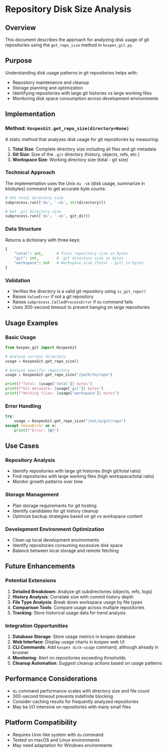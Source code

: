 # Repository Disk Size Analysis

## Overview

This document describes the approach for analyzing disk usage of git repositories using the `get_repo_size` method in `kospex_git.py`.

## Purpose

Understanding disk usage patterns in git repositories helps with:
- Repository maintenance and cleanup
- Storage planning and optimization
- Identifying repositories with large git histories vs large working files
- Monitoring disk space consumption across development environments

## Implementation

### Method: `KospexGit.get_repo_size(directory=None)`

A static method that analyzes disk usage for git repositories by measuring:

1. **Total Size**: Complete directory size including all files and git metadata
2. **Git Size**: Size of the `.git` directory (history, objects, refs, etc.)
3. **Workspace Size**: Working directory size (total - git size)

### Technical Approach

The implementation uses the Unix `du -sk` (disk usage, summarize in kilobytes) command to get accurate byte counts:

```python
# Get total directory size
subprocess.run(['du', '-sk', str(directory)])

# Get .git directory size
subprocess.run(['du', '-sk', git_dir])
```

### Data Structure

Returns a dictionary with three keys:

```python
{
    "total": int,      # Total repository size in bytes
    "git": int,        # .git directory size in bytes
    "workspace": int   # Workspace size (total - git) in bytes
}
```

### Validation

- Verifies the directory is a valid git repository using `is_git_repo()`
- Raises `ValueError` if not a git repository
- Raises `subprocess.CalledProcessError` if `du` command fails
- Uses 300-second timeout to prevent hanging on large repositories

## Usage Examples

### Basic Usage
```python
from kospex_git import KospexGit

# Analyze current directory
usage = KospexGit.get_repo_size()

# Analyze specific repository
usage = KospexGit.get_repo_size("/path/to/repo")

print(f"Total: {usage['total']} bytes")
print(f"Git metadata: {usage['git']} bytes")
print(f"Working files: {usage['workspace']} bytes")
```

### Error Handling
```python
try:
    usage = KospexGit.get_repo_size("/not/a/git/repo")
except ValueError as e:
    print(f"Error: {e}")
```

## Use Cases

### Repository Analysis
- Identify repositories with large git histories (high git/total ratio)
- Find repositories with large working files (high workspace/total ratio)
- Monitor growth patterns over time

### Storage Management
- Plan storage requirements for git hosting
- Identify candidates for git history cleanup
- Optimize backup strategies based on git vs workspace content

### Development Environment Optimization
- Clean up local development environments
- Identify repositories consuming excessive disk space
- Balance between local storage and remote fetching

## Future Enhancements

### Potential Extensions
1. **Detailed Breakdown**: Analyze git subdirectories (objects, refs, logs)
2. **History Analysis**: Correlate size with commit history depth
3. **File Type Analysis**: Break down workspace usage by file types
4. **Comparison Tools**: Compare usage across multiple repositories
5. **Tracking**: Store historical usage data for trend analysis

### Integration Opportunities
1. **Database Storage**: Store usage metrics in kospex database
2. **Web Interface**: Display usage charts in kospex web UI
3. **CLI Commands**: Add `kospex disk-usage` command, although already in krunner
4. **Monitoring**: Alert on repositories exceeding thresholds
5. **Cleanup Automation**: Suggest cleanup actions based on usage patterns

## Performance Considerations

- `du` command performance scales with directory size and file count
- 300-second timeout prevents indefinite blocking
- Consider caching results for frequently analyzed repositories
- May be I/O intensive on repositories with many small files

## Platform Compatibility

- Requires Unix-like system with `du` command
- Tested on macOS and Linux environments
- May need adaptation for Windows environments
